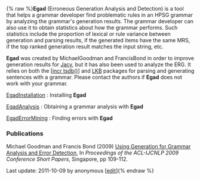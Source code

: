 {% raw %}**Egad** (Erroneous Generation Analysis and Detection) is a tool that
helps a grammar developer find problematic rules in an HPSG grammar by
analyzing the grammar's generation results. The grammar developer can
also use it to obtain statistics about how the grammar performs. Such
statistics include the proportion of lexical or rule variance between
generation and parsing results, if the generated items have the same
MRS, if the top ranked generation result matches the input string, etc.

**Egad** was created by MichaelGoodman and
FrancisBond in order to improve generation results for
[Jacy](https://delph-in.github.io/docs/grammars/JacyTop), but it has also been used to analyze the ERG. It relies
on both the [\[incr tsdb()](https://delph-in.github.io/docs/tools/ItsdbTop)\] and [LKB](https://delph-in.github.io/docs/tools/LkbTop) packages for
parsing and generating sentences with a grammar. Please contact the
authors if **Egad** does not work with your grammar.

[EgadInstallation](https://delph-in.github.io/docs/garage/EgadInstallation) : Installing **Egad**

[EgadAnalysis](/EgadAnalysis) : Obtaining a grammar analysis with
**Egad**

[EgadErrorMining](/EgadErrorMining) : Finding errors with **Egad**

### Publications

Michael Goodman and Francis Bond (2009) [Using Generation for Grammar
Analysis and Error
Detection](http://www.aclweb.org/anthology/P/P09/P09-2028.pdf), In
*Proceedings of the ACL-IJCNLP 2009 Conference Short Papers*, Singapore,
pp 109-112.

Last update: 2011-10-09 by anonymous [[edit](https://github.com/delph-in/docs/wiki/EgadTop/_edit)]{% endraw %}